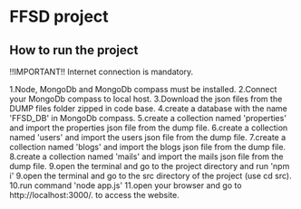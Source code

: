 # FFSD project

## How to run the project

!!IMPORTANT!! Internet connection is mandatory.

1.Node, MongoDb and MongoDb compass must be installed.
2.Connect your MongoDb compass to local host.
3.Download the json files from the DUMP files folder zipped in code base.
4.create a database with the name 'FFSD_DB' in MongoDb compass.
5.create a collection named 'properties' and import the properties json file from the dump file.
6.create a collection named 'users' and import the users json file from the dump file.
7.create a collection named 'blogs' and import the blogs json file from the dump file.
8.create a collection named 'mails' and import the mails json file from the dump file.
9.open the terminal and go to the project directory and run 'npm i'
9.open the terminal and go to the src directory of the project (use cd src).
10.run command 'node app.js'
11.open your browser and go to http://localhost:3000/. to access the website.